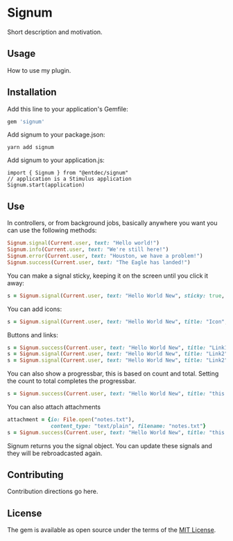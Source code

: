 # Signum

Short description and motivation.

## Usage

How to use my plugin.

## Installation

Add this line to your application's Gemfile:

```ruby
gem 'signum'
```

Add signum to your package.json:

```
yarn add signum
```

Add signum to your application.js:

```
import { Signum } from "@entdec/signum"
// application is a Stimulus application
Signum.start(application)
```

## Use

In controllers, or from background jobs, basically anywhere you want you can use the following methods:

```ruby
Signum.signal(Current.user, text: "Hello world!")
Signum.info(Current.user, text: "We're still here!")
Signum.error(Current.user, text: "Houston, we have a problem!")
Signum.success(Current.user, text: "The Eagle has landed!")
```

You can make a signal sticky, keeping it on the screen until you click it away:
```ruby
s = Signum.signal(Current.user, text: "Hello World New", sticky: true, title: "Sticky")
```

You can add icons:
```ruby
s = Signum.signal(Current.user, text: "Hello World New", title: "Icon", icon:'fa-regular fa-t-rex')
```

Buttons and links:
```ruby
s = Signum.success(Current.user, text: "Hello World New", title: "Link1", buttons:[{title: "Google", url:"http://www.google.com"}, {title: "Apple", url: "http://www.apple.com"}], links:[{title: "Google", url:"http://www.google.com"}, {title: "Apple", url: "http://www.apple.com"}, {title: "Amazon", url: "http://www.amazon.com"}])
s = Signum.signal(Current.user, text: "Hello World New", title: "Link2", buttons:[{title: "Google", url:"http://www.google.com"}, {title: "Apple", url: "http://www.apple.com"}], links:[{title: "Google", url:"http://www.google.com"}, {title: "Apple", url: "http://www.apple.com"}, {title: "Amazon", url: "http://www.amazon.com"}], icon: 'fa-regular fa-t-rex')
s = Signum.signal(Current.user, text: "Hello World New", title: "Link2", buttons:[{title: "Google", url:"http://www.google.com"}, {title: "Apple", url: "http://www.apple.com"}], links:[{title: "Google", url:"http://www.google.com"}, {title: "Apple", url: "http://www.apple.com"}, {title: "Amazon", url: "http://www.amazon.com"},{title: "Google", url:"http://www.google.com"}, {title: "Apple", url: "http://www.apple.com"}, {title: "Amazon", url: "http://www.amazon.com"},{title: "Google", url:"http://www.google.com"}, {title: "Apple", url: "http://www.apple.com"}, {title: "Amazon", url: "http://www.amazon.com"}])
```

You can also show a progressbar, this is based on count and total. Setting the count to total completes the progressbar.
```ruby
s = Signum.success(Current.user, text: "Hello World New", title: "this is test title", buttons:[{title: "Google", url:"http://www.google.com"}, {title: "Apple", url: "http://www.apple.com"}], links:[{title: "Google", url:"http://www.google.com"}, {title: "Apple", url: "http://www.apple.com"}, {title: "Amazon", url: "http://www.amazon.com"}], count: 75, total: 150)
```

You can also attach attachments
```ruby
attachment = {io: File.open("notes.txt"),
              content_type: "text/plain", filename: "notes.txt"}
s = Signum.success(Current.user, text: "Hello World New", title: "this is test title", attachments: [attachment])
```

Signum returns you the signal object. You can update these signals and they will be rebroadcasted again.

## Contributing

Contribution directions go here.

## License

The gem is available as open source under the terms of the [MIT License](https://opensource.org/licenses/MIT).
